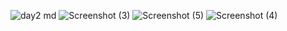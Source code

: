 ![day2 md](https://github.com/user-attachments/assets/341815a0-83ab-4f51-bf47-1aae05782d67)
![Screenshot (3)](https://github.com/user-attachments/assets/ca16cf25-4b0b-4cce-91a6-748de503a821)
![Screenshot (5)](https://github.com/user-attachments/assets/d2e1b741-cc83-4dd0-8fac-84a346d5260c)
![Screenshot (4)](https://github.com/user-attachments/assets/81d86ad1-0812-492a-8c49-dd339aa69a1c)
